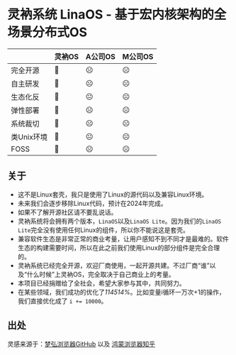 # 灵衲系统 LinaOS - 基于宏内核架构的全场景分布式OS

|             |    灵衲OS   |  A公司OS     |   M公司OS  |
| ----------- | ----------- | ----------- |----------- |
| 完全开源     | 🙂         | ☹          | ☹          |
| 自主研发     | 🙂         | ☹          | ☹          |
| 生态化反     | 🙂         | 😐         | ☹          |
| 弹性部署     | 🙂         | ☹          | ☹          |
| 系统裁切     | 🙂         | ☹          | ☹          |
| 类Unix环境   | 🙂         | 😐         | ☹          |
| FOSS        | 🙂         | ☹          | ☹          |

## 关于

- 这不是Linux套壳，我只是使用了Linux的源代码以及兼容Linux环境。
- 未来我们会逐步移除Linux代码，预计在2024年完成。
- 如果不了解开源社区请不要乱说话。
- 灵衲系统将会拥有两个版本，`LinaOS`以及`LinaOS Lite`。因为我们的`LinaOS Lite`完全没有使用任何Linux的组件，所以你不能说这是套壳。
- 兼容软件生态是非常正常的商业考量，让用户感知不到不同才是最难的。软件生态的构建需要时间，所以在此之前我们使用Linux的部分组件是完全合理的。
- 灵衲系统已经完全开源，欢迎厂商使用，一起开源共建。不过厂商“谁”以及“什么时候”上灵衲OS，完全取决于自己商业上的考量。
- 本项目已经捐赠给了全社会，希望大家参与其中，共同努力。
- 在某些领域，我们成功的优化了*114514%*。比如变量i循环一万次+1的操作，我们直接优化成了 `i += 10000`。

## 出处
灵感来源于：[梦弘浏览器GitHub](https://github.com/StickTech/monyhar) 以及 [鸿蒙浏览器知乎](https://www.zhihu.com/question/463566649/answer/1929522948)
